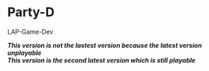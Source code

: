 # Party-D
LAP-Game-Dev

***This version is not the lastest version because the latest version unplayable***
<br>***This version is the second latest version which is still playable***
